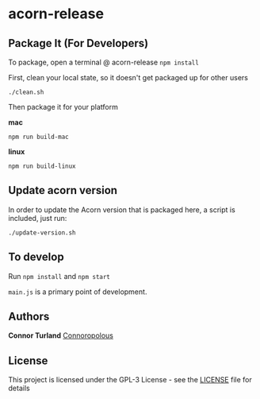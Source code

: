 # acorn-release

## Package It (For Developers)

To package, open a terminal @ acorn-release
`npm install`

First, clean your local state, so it doesn't get packaged up for other users
```
./clean.sh
```

Then package it for your platform

**mac**
```
npm run build-mac
```

**linux**
```
npm run build-linux
```

## Update acorn version

In order to update the Acorn version that is packaged here, a script is included, just run:

```shell
./update-version.sh
```

## To develop

Run `npm install` and `npm start`

`main.js` is a primary point of development.


## Authors

**Connor Turland** [Connoropolous](https://github.com/Connoropolous)

## License

This project is licensed under the GPL-3 License - see the [LICENSE](LICENSE) file for details

